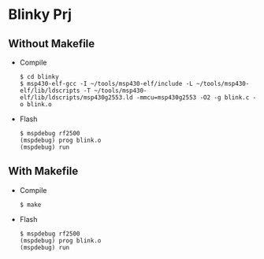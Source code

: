 # Blinky Prj

## Without Makefile

* Compile

  ```shell
  $ cd blinky
  $ msp430-elf-gcc -I ~/tools/msp430-elf/include -L ~/tools/msp430-elf/lib/ldscripts -T ~/tools/msp430-elf/lib/ldscripts/msp430g2553.ld -mmcu=msp430g2553 -O2 -g blink.c -o blink.o
  ```

* Flash

  ```shell
  $ mspdebug rf2500
  (mspdebug) prog blink.o
  (mspdebug) run
  ```

## With Makefile

* Compile

  ```shell
  $ make
  ```

* Flash

  ```shell
  $ mspdebug rf2500
  (mspdebug) prog blink.o
  (mspdebug) run
  ```